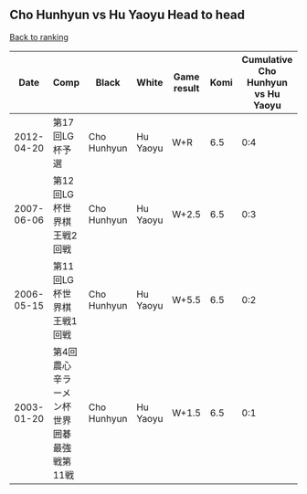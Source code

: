 ## Cho Hunhyun vs Hu Yaoyu Head to head

[Back to ranking](../../index.md)




| **Date** | **Comp** | **Black** | **White** | **Game result** | **Komi** | **Cumulative Cho Hunhyun vs Hu Yaoyu** | **Cho Hunhyun streak** | **Hu Yaoyu streak** | 
| --- | --- | --- | --- | --- | --- | --- | --- | --- |
| 2012-04-20 | 第17回LG杯予選 | Cho Hunhyun | Hu Yaoyu | W+R | 6.5 | 0:4 | 0 | 4 | 
| 2007-06-06 | 第12回LG杯世界棋王戦2回戦 | Cho Hunhyun | Hu Yaoyu | W+2.5 | 6.5 | 0:3 | 0 | 3 | 
| 2006-05-15 | 第11回LG杯世界棋王戦1回戦 | Cho Hunhyun | Hu Yaoyu | W+5.5 | 6.5 | 0:2 | 0 | 2 | 
| 2003-01-20 | 第4回農心辛ラーメン杯世界囲碁最強戦第11戦 | Cho Hunhyun | Hu Yaoyu | W+1.5 | 6.5 | 0:1 | 0 | 1 |




